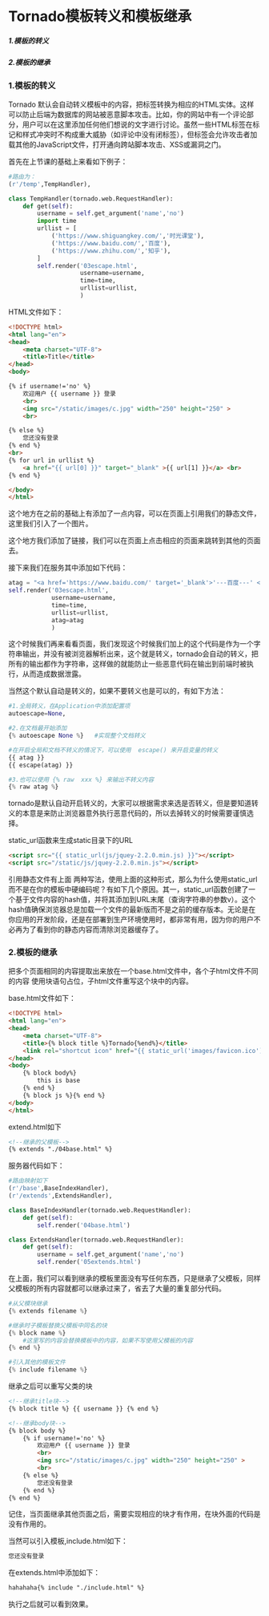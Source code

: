 # Tornado模板转义和模板继承

##### 1.模板的转义

##### 2.模板的继承



### 1.模板的转义

Tornado 默认会自动转义模板中的内容，把标签转换为相应的HTML实体。这样可以防止后端为数据库的网站被恶意脚本攻击。比如，你的网站中有一个评论部分，用户可以在这里添加任何他们想说的文字进行讨论。虽然一些HTML标签在标记和样式冲突时不构成重大威胁（如评论中没有闭标签），但标签会允许攻击者加载其他的JavaScript文件，打开通向跨站脚本攻击、XSS或漏洞之门。

首先在上节课的基础上来看如下例子：

```python
#路由为：
(r'/temp',TempHandler),

class TempHandler(tornado.web.RequestHandler):
    def get(self):
        username = self.get_argument('name','no')
        import time
        urllist = [
            ('https://www.shiguangkey.com/','时光课堂'),
            ('https://www.baidu.com/','百度'),
            ('https://www.zhihu.com/','知乎'),
        ]  
        self.render('03escape.html',
                    username=username,
                    time=time,
                    urllist=urllist,
                    )
```

HTML文件如下：

```html
<!DOCTYPE html>
<html lang="en">
<head>
    <meta charset="UTF-8">
    <title>Title</title>
</head>
<body>

{% if username!='no' %}
    欢迎用户 {{ username }} 登录
    <br>
    <img src="/static/images/c.jpg" width="250" height="250" >
    <br>

{% else %}
    您还没有登录
{% end %}
<br>
{% for url in urllist %}
    <a href="{{ url[0] }}" target="_blank" >{{ url[1] }}</a> <br>
{% end %}

</body>
</html>
```

这个地方在之前的基础上有添加了一点内容，可以在页面上引用我们的静态文件，这里我们引入了一个图片。

这个地方我们添加了链接，我们可以在页面上点击相应的页面来跳转到其他的页面去。

接下来我们在服务其中添加如下代码：

```python
atag = "<a href='https://www.baidu.com/' target='_blank'>'---百度---' </a><br> "
self.render('03escape.html',
            username=username,
            time=time,
            urllist=urllist,
            atag=atag
            )
```

这个时候我们再来看看页面，我们发现这个时候我们加上的这个代码是作为一个字符串输出，并没有被浏览器解析出来，这个就是转义，tornado会自动的转义，把所有的输出都作为字符串，这样做的就能防止一些恶意代码在输出到前端时被执行，从而造成数据泄露。

当然这个默认自动是转义的，如果不要转义也是可以的，有如下方法：

```python
#1.全局转义，在Application中添加配置项
autoescape=None,

#2.在文档最开始添加
{% autoescape None %}   #实现整个文档转义

#在开启全局和文档不转义的情况下，可以使用  escape() 来开启变量的转义
{{ atag }}
{{ escape(atag) }}

#3.也可以使用 {% raw  xxx %} 来输出不转义内容
{% raw atag %}
```

tornado是默认自动开启转义的，大家可以根据需求来选是否转义，但是要知道转义的本意是来防止浏览器意外执行恶意代码的，所以去掉转义的时候需要谨慎选择。

static_url函数来生成static目录下的URL

```html
<script src="{{ static_url(js/jquey-2.2.0.min.js) }}"></script>
<script src="/static/js/jquey-2.2.0.min.js"></script>
```

引用静态文件有上面 两种写法，使用上面的这种形式，那么为什么使用static_url而不是在你的模板中硬编码呢？有如下几个原因。其一，static_url函数创建了一个基于文件内容的hash值，并将其添加到URL末尾（查询字符串的参数v）。这个hash值确保浏览器总是加载一个文件的最新版而不是之前的缓存版本。无论是在你应用的开发阶段，还是在部署到生产环境使用时，都非常有用，因为你的用户不必再为了看到你的静态内容而清除浏览器缓存了。



### 2.模板的继承

把多个页面相同的内容提取出来放在一个base.html文件中，各个子html文件不同的内容 使用块语句占位，子html文件重写这个块中的内容。

base.html文件如下：

```html
<!DOCTYPE html>
<html lang="en">
<head>
    <meta charset="UTF-8">
    <title>{% block title %}Tornado{%end%}</title>
    <link rel="shortcut icon" href="{{ static_url('images/favicon.ico') }}" type="image/x-icon" />
</head>
<body>
    {% block body%}
        this is base
    {% end %}
    {% block js %}{% end %}
</body>
</html>
```

extend.html如下

```html
<!--继承的父模板-->
{% extends "./04base.html" %}
```

服务器代码如下：

```python
#路由映射如下
(r'/base',BaseIndexHandler),
(r'/extends',ExtendsHandler),

class BaseIndexHandler(tornado.web.RequestHandler):
    def get(self):
        self.render('04base.html')

class ExtendsHandler(tornado.web.RequestHandler):
    def get(self):
        username = self.get_argument('name','no')
        self.render('05extends.html')
```

在上面，我们可以看到继承的模板里面没有写任何东西，只是继承了父模板，同样父模板的所有内容就都可以继承过来了，省去了大量的重复部分代码。

```python
#从父模块继承
{% extends filename %}

#继承时子模板替换父模板中同名的块
{% block name %}
	#这里写的内容会替换模板中的内容，如果不写使用父模板的内容
{% end %}

#引入其他的模板文件
{% include filename %}
```

继承之后可以重写父类的块

```html
<!--继承title块-->
{% block title %} {{ username }} {% end %}

<!--继承body块-->
{% block body %}
    {% if username!='no' %}
        欢迎用户 {{ username }} 登录
        <br>
        <img src="/static/images/c.jpg" width="250" height="250" >
        <br>
    {% else %}
        您还没有登录
    {% end %}
{% end %}
```

记住，当页面继承其他页面之后，需要实现相应的块才有作用，在块外面的代码是没有作用的。

当然可以引入模板,include.html如下：

```html
您还没有登录
```

在extends.html中添加如下：

```html
hahahaha{% include "./include.html" %}
```

执行之后就可以看到效果。